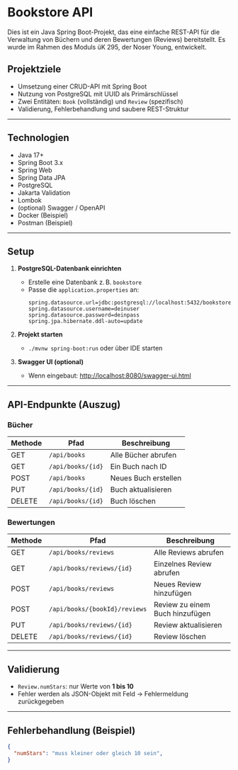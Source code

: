 #  Bookstore API

Dies ist ein Java Spring Boot-Projekt, das eine einfache REST-API für die Verwaltung von Büchern und deren Bewertungen (Reviews) bereitstellt. Es wurde im Rahmen des Moduls üK 295, der Noser Young, entwickelt.

##  Projektziele

- Umsetzung einer CRUD-API mit Spring Boot
- Nutzung von PostgreSQL mit UUID als Primärschlüssel
- Zwei Entitäten: `Book` (vollständig) und `Review` (spezifisch)
- Validierung, Fehlerbehandlung und saubere REST-Struktur

---

##  Technologien

- Java 17+
- Spring Boot 3.x
- Spring Web
- Spring Data JPA
- PostgreSQL
- Jakarta Validation
- Lombok
- (optional) Swagger / OpenAPI
- Docker (Beispiel)
- Postman (Beispiel)

---

##  Setup

1. **PostgreSQL-Datenbank einrichten**
   - Erstelle eine Datenbank z. B. `bookstore`
   - Passe die `application.properties` an:
     ```
     spring.datasource.url=jdbc:postgresql://localhost:5432/bookstore
     spring.datasource.username=deinuser
     spring.datasource.password=deinpass
     spring.jpa.hibernate.ddl-auto=update
     ```

2. **Projekt starten**
   - `./mvnw spring-boot:run` oder über IDE starten

3. **Swagger UI (optional)**
   - Wenn eingebaut: [http://localhost:8080/swagger-ui.html](http://localhost:8080/swagger-ui.html)

---

##  API-Endpunkte (Auszug)

###  Bücher

| Methode | Pfad                | Beschreibung            |
|--------|---------------------|--------------------------|
| GET    | `/api/books`        | Alle Bücher abrufen      |
| GET    | `/api/books/{id}`   | Ein Buch nach ID         |
| POST   | `/api/books`        | Neues Buch erstellen     |
| PUT    | `/api/books/{id}`   | Buch aktualisieren       |
| DELETE | `/api/books/{id}`   | Buch löschen             |

###  Bewertungen

| Methode | Pfad                          | Beschreibung                     |
|--------|-------------------------------|----------------------------------|
| GET    | `/api/books/reviews`          | Alle Reviews abrufen             |
| GET    | `/api/books/reviews/{id}`     | Einzelnes Review abrufen         |
| POST   | `/api/books/reviews`          | Neues Review hinzufügen          |
| POST   | `/api/books/{bookId}/reviews` | Review zu einem Buch hinzufügen  |
| PUT    | `/api/books/reviews/{id}`     | Review aktualisieren             |
| DELETE | `/api/books/reviews/{id}`     | Review löschen                   |

---

##  Validierung

- `Review.numStars`: nur Werte von **1 bis 10**
- Fehler werden als JSON-Objekt mit Feld → Fehlermeldung zurückgegeben

---

##  Fehlerbehandlung (Beispiel)

```json
{
  "numStars": "muss kleiner oder gleich 10 sein",
}
